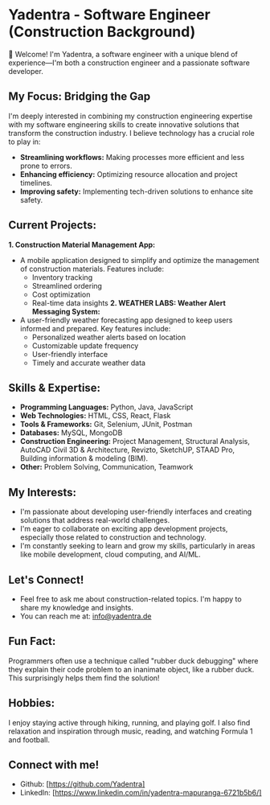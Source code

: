 # Yadentra - Software Engineer (Construction Background)
👋 Welcome! I'm Yadentra, a software engineer with a unique blend of experience—I'm both a construction engineer and a passionate software developer. 
## My Focus: Bridging the Gap
I'm deeply interested in combining my construction engineering expertise with my software engineering skills to create innovative solutions that transform the construction industry. I believe technology has a crucial role to play in:
* **Streamlining workflows:**  Making processes more efficient and less prone to errors.
* **Enhancing efficiency:** Optimizing resource allocation and project timelines.
* **Improving safety:** Implementing tech-driven solutions to enhance site safety.
## Current Projects:
**1. Construction Material Management App:**
* A mobile application designed to simplify and optimize the management of construction materials. Features include:
    * Inventory tracking
    * Streamlined ordering
    * Cost optimization
    * Real-time data insights
**2. WEATHER LABS: Weather Alert Messaging System:**
* A user-friendly weather forecasting app designed to keep users informed and prepared. Key features include:
    * Personalized weather alerts based on location
    * Customizable update frequency
    * User-friendly interface
    * Timely and accurate weather data
## Skills & Expertise:
* **Programming Languages:** Python, Java, JavaScript
* **Web Technologies:** HTML, CSS, React, Flask
* **Tools & Frameworks:** Git, Selenium, JUnit, Postman
* **Databases:** MySQL, MongoDB
* **Construction Engineering:** Project Management, Structural Analysis, AutoCAD Civil 3D & Architecture, Revizto, SketchUP, STAAD Pro, Building information & modeling (BIM).
* **Other:** Problem Solving, Communication, Teamwork
## My Interests:
* I'm passionate about developing user-friendly interfaces and creating solutions that address real-world challenges.
* I'm eager to collaborate on exciting app development projects, especially those related to construction and technology.
* I'm constantly seeking to learn and grow my skills, particularly in areas like mobile development, cloud computing, and AI/ML.
## Let's Connect!
- Feel free to ask me about construction-related topics. I'm happy to share my knowledge and insights.
- You can reach me at: info@yadentra.de
## Fun Fact:
Programmers often use a technique called "rubber duck debugging" where they explain their code problem to an inanimate object, like a rubber duck. This surprisingly helps them find the solution!
## Hobbies:
I enjoy staying active through hiking, running, and playing golf. I also find relaxation and inspiration through music, reading, and watching Formula 1 and football. 
##  Connect with me!
* Github: [https://github.com/Yadentra]
* LinkedIn: [https://www.linkedin.com/in/yadentra-mapuranga-6721b5b6/]


